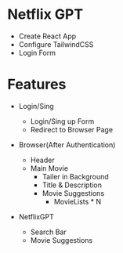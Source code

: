 # Netflix GPT

- Create React App
- Configure TailwindCSS
- Login Form

# Features

- Login/Sing

  - Login/Sing up Form
  - Redirect to Browser Page

- Browser(After Authentication)
  - Header
  - Main Movie
    - Tailer in Background
    - Title & Description
    - Movie Suggestions
      - MovieLists \* N
- NetflixGPT
  - Search Bar
  - Movie Suggestions
